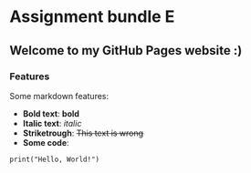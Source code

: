 # Assignment bundle E

## Welcome to my GitHub Pages website :)

### Features
Some markdown features:
- **Bold text**: **bold**
- **Italic text**: *italic*
- **Striketrough**: ~~This text is wrong~~
- **Some code**:
```
print("Hello, World!")
```
